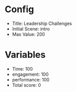 # Config
 - Title: Leadership Challenges
 - Initial Scene: intro
 - Max Value: 200

# Variables
 - Time: 100
 - engagement: 100
 - performance: 100
 - Total score: 0

